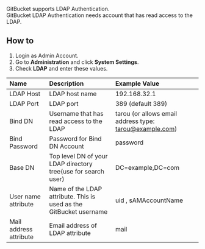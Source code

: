 GitBucket supports LDAP Authentication. <br />
GitBucket LDAP Authentication needs account that has read access to the LDAP.

## How to

1. Login as Admin Account.
2. Go to **Administration** and click **System Settings**.
3. Check **LDAP** and enter these values.

| Name | Description | Example Value |
|:-----|:------------|:--------------|
| LDAP Host | LDAP host name | 192.168.32.1 |
| LDAP Port | LDAP port | 389 (default 389) |
| Bind DN | Username that has read access to the LDAP | tarou (or allows email address type: tarou@example.com) |
| Bind Password | Password for Bind DN Account | password |
| Base DN | Top level DN of your LDAP directory tree(use for search user) | DC=example,DC=com |
| User name attribute | Name of the LDAP attribute. This is used as the GitBucket username | uid , sAMAccountName |
| Mail address attribute | Email address of LDAP attribute | mail |
